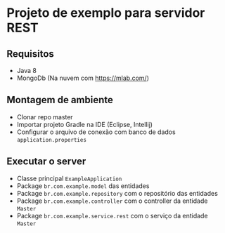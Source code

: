 # Projeto de exemplo para servidor REST

Requisitos
---
- Java 8
- MongoDb (Na nuvem com https://mlab.com/)

Montagem de ambiente
---
- Clonar repo master
- Importar projeto Gradle na IDE (Eclipse, Intellij)
- Configurar o arquivo de conexão com banco de dados `application.properties`

Executar o server
---
- Classe principal `ExampleApplication`
- Package `br.com.example.model` das entidades
- Package `br.com.example.repository`  com o repositório das entidades
- Package `br.com.example.controller` com o controller da entidade `Master`
- Package `br.com.example.service.rest` com o serviço da entidade `Master`


